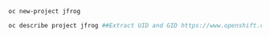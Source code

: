 


```bash
oc new-project jfrog 
```
```bash
oc describe project jfrog ##Extract UID and GID https://www.openshift.com/blog/a-guide-to-openshift-and-uids
```
